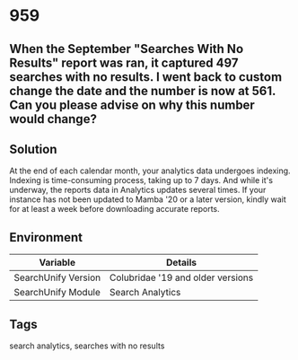 # 959

## When the September "Searches With No Results" report was ran, it captured 497 searches with no results. I went back to custom change the date and the number is now at 561. Can you please advise on why this number would change?

## Solution
At the end of each calendar month, your analytics data undergoes indexing. Indexing is time-consuming process, taking up to 7 days. And while it's underway, the reports data in Analytics updates several times. If your instance has not been updated to Mamba '20 or a later version, kindly wait for at least a week before downloading accurate reports. 

## Environment
Variable | Details
--- | ---
SearchUnify Version | Colubridae '19 and older versions 
SearchUnify Module | Search Analytics 

## Tags
search analytics, searches with no results
